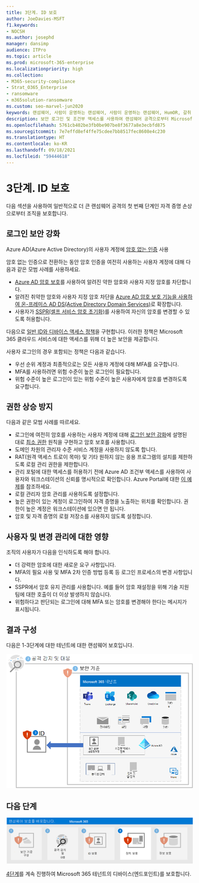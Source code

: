 ```yaml
---
title: 3단계. ID 보호
author: JoeDavies-MSFT
f1.keywords:
- NOCSH
ms.author: josephd
manager: dansimp
audience: ITPro
ms.topic: article
ms.prod: microsoft-365-enterprise
ms.localizationpriority: high
ms.collection:
- M365-security-compliance
- Strat_O365_Enterprise
- ransomware
- m365solution-ransomware
ms.custom: seo-marvel-jun2020
keywords: 랜섬웨어, 사람이 운영하는 랜섬웨어, 사람이 운영하는 랜섬웨어, HumOR, 갈취 공격, 랜섬웨어 공격, 암호화, 크립토바이러스
description: 보안 로그인 및 조건부 액세스를 사용하여 랜섬웨어 공격으로부터 Microsoft 365 리소스를 보호할 수 있습니다.
ms.openlocfilehash: 5761cb402be3fb0be907be8f3677a8e3ecbfd875
ms.sourcegitcommit: 7e7effd8ef4ffe75cdee7bb8517fec8608e4c230
ms.translationtype: HT
ms.contentlocale: ko-KR
ms.lasthandoff: 09/18/2021
ms.locfileid: "59444618"
---
```

# <a name="step-3-protect-identities"></a>3단계. ID 보호

다음 섹션을 사용하여 일반적으로 더 큰 랜섬웨어 공격의 첫 번째 단계인 자격 증명 손상으로부터 조직을 보호합니다.

## <a name="increase-sign-in-security"></a>로그인 보안 강화

Azure AD(Azure Active Directory)의 사용자 계정에 [암호 없는 인증](/azure/active-directory/authentication/howto-authentication-passwordless-deployment) 사용

암호 없는 인증으로 전환하는 동안 암호 인증을 여전히 사용하는 사용자 계정에 대해 다음과 같은 모범 사례를 사용하세요.

- [Azure AD 암호 보호](/azure/active-directory/authentication/concept-password-ban-bad)를 사용하여 알려진 약한 암호와 사용자 지정 암호를 차단합니다.
- 알려진 취약한 암호와 사용자 지정 암호 차단을 [Azure AD 암호 보호 기능을 사용하여 온-프레미스 AD DS(Active Directory Domain Services)](/azure/active-directory/authentication/concept-password-ban-bad-on-premises)로 확장합니다.
- 사용자가 [SSPR(셀프 서비스 암호 초기화)](/azure/active-directory/authentication/concept-sspr-howitworks)를 사용하여 자신의 암호를 변경할 수 있도록 허용합니다.

다음으로 [일반 ID와 디바이스 액세스 정책](/microsoft-365/security/office-365-security/identity-access-policies)을 구현합니다. 이러한 정책은 Microsoft 365 클라우드 서비스에 대한 액세스를 위해 더 높은 보안을 제공합니다. 

사용자 로그인의 경우 포함되는 정책은 다음과 같습니다.

- 우선 순위 계정과 최종적으로는 모든 사용자 계정에 대해 MFA를 요구합니다.
- MFA를 사용하려면 위험 수준이 높은 로그인이 필요합니다.
- 위험 수준이 높은 로그인이 있는 위험 수준이 높은 사용자에게 암호를 변경하도록 요구합니다.

## <a name="prevent-privilege-escalation"></a>권한 상승 방지

다음과 같은 모범 사례를 따르세요.

- 로그인에 여전히 암호를 사용하는 사용자 계정에 대해 [로그인 보안 강화](#increase-sign-in-security)에 설명된 대로 [최소 권한](/windows-server/identity/ad-ds/plan/security-best-practices/implementing-least-privilege-administrative-models) 원칙을 구현하고 암호 보호를 사용합니다. 
- 도메인 차원의 관리자 수준 서비스 계정을 사용하지 않도록 합니다. 
- RAT(원격 액세스 트로이 목마) 및 기타 원하지 않는 응용 프로그램의 설치를 제한하도록 로컬 관리 권한을 제한합니다.
- 관리 포털에 대한 액세스를 허용하기 전에 Azure AD 조건부 액세스를 사용하여 사용자와 워크스테이션의 신뢰를 명시적으로 확인합니다. Azure Portal에 대한 [이 예제](/azure/active-directory/conditional-access/howto-conditional-access-policy-azure-management)를 참조하세요.
- 로컬 관리자 암호 관리를 사용하도록 설정합니다.
- 높은 권한이 있는 계정이 로그인하여 자격 증명을 노출하는 위치를 확인합니다. 권한이 높은 계정은 워크스테이션에 있으면 안 됩니다.
- 암호 및 자격 증명의 로컬 저장소를 사용하지 않도록 설정합니다.

## <a name="impact-on-users-and-change-management"></a>사용자 및 변경 관리에 대한 영향

조직의 사용자가 다음을 인식하도록 해야 합니다.

- 더 강력한 암호에 대한 새로운 요구 사항입니다.
- MFA의 필요 사용 및 MFA 2차 인증 방법 등록 등 로그인 프로세스의 변경 사항입니다.
- SSPR에서 암호 유지 관리를 사용합니다. 예를 들어 암호 재설정을 위해 기술 지원팀에 대한 호출이 더 이상 발생하지 않습니다.
- 위험하다고 판단되는 로그인에 대해 MFA 또는 암호를 변경해야 한다는 메시지가 표시됩니다.

## <a name="resulting-configuration"></a>결과 구성

다음은 1-3단계에 대한 테넌트에 대한 랜섬웨어 보호입니다.

![3단계 이후 Microsoft 365 테넌트에 대한 랜섬웨어 보호](../media/ransomware-protection-microsoft-365/ransomware-protection-microsoft-365-architecture-step3.png)

## <a name="next-step"></a>다음 단계

[![Microsoft 365를 사용한 랜섬웨어 보호를 위한 4단계](../media/ransomware-protection-microsoft-365/ransomware-protection-microsoft-365-step4.png)](ransomware-protection-microsoft-365-devices.md)

[4단계](ransomware-protection-microsoft-365-devices.md)를 계속 진행하여 Microsoft 365 테넌트의 디바이스(엔드포인트)를 보호합니다. 
